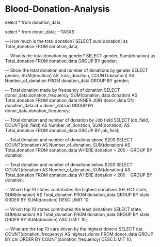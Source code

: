 # Blood-Donation-Analysis
select * from donation_data;

select * from donor_data;
--TASKS

-- How much is the total donation?
SELECT sum(donation) as Total_donation
FROM donation_data;

-- What is the total donation by gender?
SELECT gender, Sum(donation) as Total_donation
FROM donation_data
GROUP BY gender;

-- Show the total donation and number of donations  by gender
SELECT gender, SUM(donation) AS Total_donation, COUNT(donation) AS Number_of_donation
FROM donation_data
GROUP BY gender;

-- Total donation made by frequency of donation
SELECT donor_data.donation_frequency, SUM(donation_data.donation) AS Total_donation
FROM donation_data
INNER JOIN donor_data
ON donation_data.id = donor_data.id
GROUP BY donor_data.donation_frequency;

-- Total donation and number of donation by Job field
SELECT job_field, COUNT(job_field) AS Number_of_donation, SUM(donation) AS Total_donation
FROM donation_data
GROUP BY job_field;

-- Total donation and number of donations above $200
SELECT COUNT(donation) AS Number_of_donation,  SUM(donation) AS Total_donation
FROM donation_data
WHERE donation > 200
--GROUP BY donation;
 
-- Total donation and number of donations below $200
SELECT COUNT(donation) AS Number_of_donation,  SUM(donation) AS Total_donation
FROM donation_data
WHERE donation < 200
--GROUP BY donation;

-- Which top 10 states contributes the highest donations
SELECT state, SUM(donation) AS Total_donation
FROM donation_data
GROUP BY state 
ORDER BY SUM(donation) DESC
LIMIT 10;

-- Which top 10 states contributes the least donations
SELECT state, SUM(donation) AS Total_donation
FROM donation_data
GROUP BY state 
ORDER BY SUM(donation) ASC
LIMIT 10;

-- What are the top 10 cars driven by the highest  donors
SELECT car, COUNT(donation_frequency) AS highest_donor
FROM donor_data
GROUP BY car
ORDER BY COUNT(donation_frequency) DESC
LIMIT 10;

